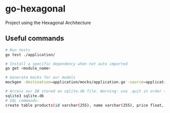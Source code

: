 # go-hexagonal
Project using the Hexagonal Architecture

## Useful commands
```bash
# Run tests
go test ./application/

# Install a specific dependency when not auto imported
go get <module_name>

# Generate mocks for our models
mockgen -destination=application/mocks/application.go -source=application/product.go application

# Access our DB stored on sqlite.db file. Warning: use .quit in order to exit the sqlite shell
sqlite3 sqlite.db
# SQL commands:
create table products(id varchar(255), name varchar(255), price float, status string);
```
